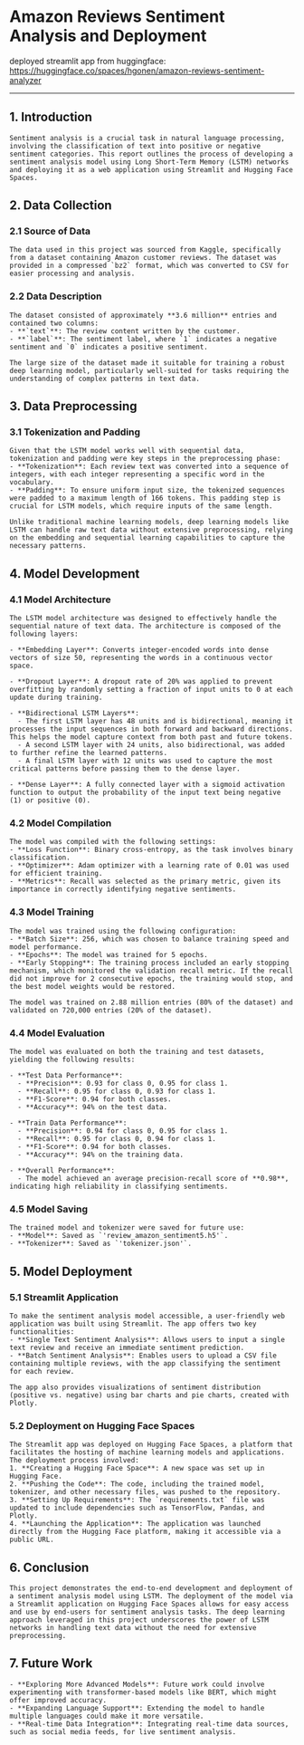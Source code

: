 # Amazon Reviews Sentiment Analysis and Deployment

deployed streamlit app from huggingface: https://huggingface.co/spaces/hgonen/amazon-reviews-sentiment-analyzer

---------------
## **1. Introduction**
    Sentiment analysis is a crucial task in natural language processing, involving the classification of text into positive or negative sentiment categories. This report outlines the process of developing a sentiment analysis model using Long Short-Term Memory (LSTM) networks and deploying it as a web application using Streamlit and Hugging Face Spaces.
    
## **2. Data Collection**
    
### **2.1 Source of Data**
    The data used in this project was sourced from Kaggle, specifically from a dataset containing Amazon customer reviews. The dataset was provided in a compressed `bz2` format, which was converted to CSV for easier processing and analysis.
    
 ### **2.2 Data Description**
    The dataset consisted of approximately **3.6 million** entries and contained two columns:
    - **`text`**: The review content written by the customer.
    - **`label`**: The sentiment label, where `1` indicates a negative sentiment and `0` indicates a positive sentiment.
    
    The large size of the dataset made it suitable for training a robust deep learning model, particularly well-suited for tasks requiring the understanding of complex patterns in text data.
    
 ## **3. Data Preprocessing**
    
### **3.1 Tokenization and Padding**
    Given that the LSTM model works well with sequential data, tokenization and padding were key steps in the preprocessing phase:
    - **Tokenization**: Each review text was converted into a sequence of integers, with each integer representing a specific word in the vocabulary.
    - **Padding**: To ensure uniform input size, the tokenized sequences were padded to a maximum length of 166 tokens. This padding step is crucial for LSTM models, which require inputs of the same length.
    
    Unlike traditional machine learning models, deep learning models like LSTM can handle raw text data without extensive preprocessing, relying on the embedding and sequential learning capabilities to capture the necessary patterns.
    
 ## **4. Model Development**
    
### **4.1 Model Architecture**
    The LSTM model architecture was designed to effectively handle the sequential nature of text data. The architecture is composed of the following layers:
    
    - **Embedding Layer**: Converts integer-encoded words into dense vectors of size 50, representing the words in a continuous vector space.
      
    - **Dropout Layer**: A dropout rate of 20% was applied to prevent overfitting by randomly setting a fraction of input units to 0 at each update during training.
      
    - **Bidirectional LSTM Layers**: 
      - The first LSTM layer has 48 units and is bidirectional, meaning it processes the input sequences in both forward and backward directions. This helps the model capture context from both past and future tokens.
      - A second LSTM layer with 24 units, also bidirectional, was added to further refine the learned patterns.
      - A final LSTM layer with 12 units was used to capture the most critical patterns before passing them to the dense layer.
      
    - **Dense Layer**: A fully connected layer with a sigmoid activation function to output the probability of the input text being negative (1) or positive (0).
    
  ### **4.2 Model Compilation**
    The model was compiled with the following settings:
    - **Loss Function**: Binary cross-entropy, as the task involves binary classification.
    - **Optimizer**: Adam optimizer with a learning rate of 0.01 was used for efficient training.
    - **Metrics**: Recall was selected as the primary metric, given its importance in correctly identifying negative sentiments.
    
  ### **4.3 Model Training**
    The model was trained using the following configuration:
    - **Batch Size**: 256, which was chosen to balance training speed and model performance.
    - **Epochs**: The model was trained for 5 epochs.
    - **Early Stopping**: The training process included an early stopping mechanism, which monitored the validation recall metric. If the recall did not improve for 2 consecutive epochs, the training would stop, and the best model weights would be restored.
    
    The model was trained on 2.88 million entries (80% of the dataset) and validated on 720,000 entries (20% of the dataset).
    
 ### **4.4 Model Evaluation**
    The model was evaluated on both the training and test datasets, yielding the following results:
    
    - **Test Data Performance**:
      - **Precision**: 0.93 for class 0, 0.95 for class 1.
      - **Recall**: 0.95 for class 0, 0.93 for class 1.
      - **F1-Score**: 0.94 for both classes.
      - **Accuracy**: 94% on the test data.
    
    - **Train Data Performance**:
      - **Precision**: 0.94 for class 0, 0.95 for class 1.
      - **Recall**: 0.95 for class 0, 0.94 for class 1.
      - **F1-Score**: 0.94 for both classes.
      - **Accuracy**: 94% on the training data.
    
    - **Overall Performance**:
      - The model achieved an average precision-recall score of **0.98**, indicating high reliability in classifying sentiments.
    
### **4.5 Model Saving**
    The trained model and tokenizer were saved for future use:
    - **Model**: Saved as `'review_amazon_sentiment5.h5'`.
    - **Tokenizer**: Saved as `'tokenizer.json'`.
    
 ## **5. Model Deployment**
    
 ### **5.1 Streamlit Application**
    To make the sentiment analysis model accessible, a user-friendly web application was built using Streamlit. The app offers two key functionalities:
    - **Single Text Sentiment Analysis**: Allows users to input a single text review and receive an immediate sentiment prediction.
    - **Batch Sentiment Analysis**: Enables users to upload a CSV file containing multiple reviews, with the app classifying the sentiment for each review.
    
    The app also provides visualizations of sentiment distribution (positive vs. negative) using bar charts and pie charts, created with Plotly.
    
 ### **5.2 Deployment on Hugging Face Spaces**
    The Streamlit app was deployed on Hugging Face Spaces, a platform that facilitates the hosting of machine learning models and applications. The deployment process involved:
    1. **Creating a Hugging Face Space**: A new space was set up in Hugging Face.
    2. **Pushing the Code**: The code, including the trained model, tokenizer, and other necessary files, was pushed to the repository.
    3. **Setting Up Requirements**: The `requirements.txt` file was updated to include dependencies such as TensorFlow, Pandas, and Plotly.
    4. **Launching the Application**: The application was launched directly from the Hugging Face platform, making it accessible via a public URL.
    
 ## **6. Conclusion**
    This project demonstrates the end-to-end development and deployment of a sentiment analysis model using LSTM. The deployment of the model via a Streamlit application on Hugging Face Spaces allows for easy access and use by end-users for sentiment analysis tasks. The deep learning approach leveraged in this project underscores the power of LSTM networks in handling text data without the need for extensive preprocessing.
    
 ## **7. Future Work**
    - **Exploring More Advanced Models**: Future work could involve experimenting with transformer-based models like BERT, which might offer improved accuracy.
    - **Expanding Language Support**: Extending the model to handle multiple languages could make it more versatile.
    - **Real-time Data Integration**: Integrating real-time data sources, such as social media feeds, for live sentiment analysis.

